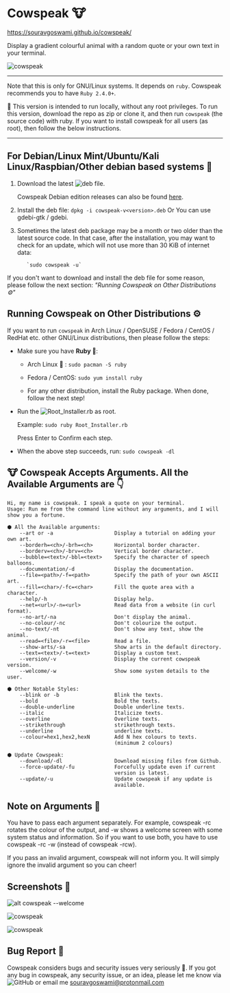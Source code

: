 # Cowspeak 🐮
https://souravgoswami.github.io/cowspeak/

Display a gradient colourful animal with a random quote or your own text in your terminal.

![cowspeak](https://github.com/Souravgoswami/cowspeak/blob/master/Screenshots/a.png)

---

Note that this is only for GNU/Linux systems. It depends on `ruby`. Cowspeak recommends you to have `Ruby 2.4.0+`.

💎 This version is intended to run locally, without any root privileges. To run this version, download the repo as zip or clone it, and then run `cowspeak` (the source code) with ruby. If you want to install cowspeak for all users (as root), then follow the below instructions.

---

## For Debian/Linux Mint/Ubuntu/Kali Linux/Raspbian/Other debian based systems 🐄

   1. Download the latest ![deb file](https://github.com/Souravgoswami/cowspeak-deb/tree/master/Deb).

      Cowspeak Debian edition releases can also be found [here](https://www.opendesktop.org/p/1271477/).

   2. Install the deb file:
            `dpkg -i cowspeak-v<version>.deb`
                Or
             You can use gdebi-gtk / gdebi.
   3. Sometimes the latest deb package may be a month or two older than the latest source code. In that case, after the installation, you may want to check for an update, which will not use more than 30 KiB of internet data:
   
             `sudo cowspeak -u`

   If you don't want to download and install the deb file for some reason, please follow the next section: *"Running Cowspeak on Other Distributions ⚙️"*
    

## Running Cowspeak on Other Distributions ⚙️

If you want to run `cowspeak` in Arch Linux / OpenSUSE / Fedora / CentOS / RedHat etc. other GNU/Linux distributions, then please follow the steps:
    
   + Make sure you have **Ruby 💎**:
   
       + Arch Linux 🏹 : `sudo pacman -S ruby`
         
       + Fedora / CentOS: `sudo yum install ruby`
         
       + For any other distribution, install the Ruby package. When done, follow the next step!

   + Run the ![Root_Installer.rb](https://github.com/Souravgoswami/cowspeak/blob/master/Root_Installer.rb) as root.
         
        Example: `sudo ruby Root_Installer.rb`
         
        Press Enter to Confirm each step.

   + When the above step succeeds, run:
        `sudo cowspeak -dl`
   
## 🐮 Cowspeak Accepts Arguments. All the Available Arguments are 👇
```
Hi, my name is cowspeak. I speak a quote on your terminal.                   
Usage: Run me from the command line without any arguments, and I will        
show you a fortune.                                                          
                                                                             
⬢ All the Available arguments:                                               
    --art or -a                    Display a tutorial on adding your own art.
    --borderh=<ch>/-brh=<ch>       Horizontal border character.              
    --borderv=<ch>/-brv=<ch>       Vertical border character.                
    --bubble=<text>/-bbl=<text>    Specify the character of speech balloons. 
    --documentation/-d             Display the documentation.                
    --file=<path>/-f=<path>        Specify the path of your own ASCII art.   
    --fill=<char>/-fc=<char>       Fill the quote area with a character.     
    --help/-h                      Display help.                             
    --net=<url>/-n=<url>           Read data from a website (in curl format).
    --no-art/-na                   Don't display the animal.                 
    --no-colour/-nc                Don't colourize the output.               
    --no-text/-nt                  Don't show any text, show the animal.     
    --read=<file>/-r=<file>        Read a file.                              
    --show-arts/-sa                Show arts in the default directory.       
    --text=<text>/-t=<text>        Display a custom text.                    
    --version/-v                   Display the current cowspeak version.     
    --welcome/-w                   Show some system details to the user.     
                                                                             
⬢ Other Notable Styles:                                                      
    --blink or -b                  Blink the texts.                          
    --bold                         Bold the texts.                           
    --double-underline             Double underline texts.                   
    --italic                       Italicize texts.                          
    --overline                     Overline texts.                           
    --strikethrough                strikethrough texts.                      
    --underline                    underline texts.                          
    --colour=hex1,hex2,hexN        Add N hex colours to texts.               
                                   (minimum 2 colours)                       
                                                                             
⬢ Update Cowspeak:                                                           
    --download/-dl                 Download missing files from Github.       
    --force-update/-fu             Forcefully update even if current         
                                   version is latest.                        
    --update/-u                    Update cowspeak if any update is          
                                   available.                               
```

## Note on Arguments 📝

You have to pass each argument separately. For example, cowspeak -rc rotates the colour of the output, and -w shows a welcome screen with some system status and information. So if you want to use both, you have to use cowspeak -rc -w (instead of cowspeak -rcw).

If you pass an invalid argument, cowspeak will not inform you. It will simply ignore the invalid argument so you can cheer!

## Screenshots 📸

![alt cowspeak --welcome](https://github.com/Souravgoswami/cowspeak/blob/master/Screenshots/b.png)
 
![cowspeak](https://github.com/Souravgoswami/cowspeak/blob/master/Screenshots/c.png)
 
![cowspeak](https://github.com/Souravgoswami/cowspeak/blob/master/Screenshots/d.png)
 

## Bug Report 🐞
Cowspeak considers bugs and security issues very seriously 🐛. If you got any bug in cowspeak, any security issue, or an idea, please let me know via ![GitHub](https://github.com/Souravgoswami/cowspeak/issues/new) or email me souravgoswami@protonmail.com
